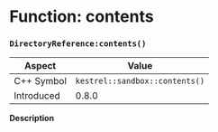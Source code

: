 
# Function: contents
### `DirectoryReference:contents()`

| Aspect | Value |
| --- | --- |
| C++ Symbol | `kestrel::sandbox::contents()` |
| Introduced | 0.8.0 |

**Description**


